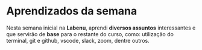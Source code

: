 # Aprendizados da semana

Nesta semana inicial na **Labenu**, aprendi **diversos assuntos** interessantes e que servirão de **base** para o restante do curso, como: utilização do terminal, git e github, vscode, slack, zoom, dentre outros.
